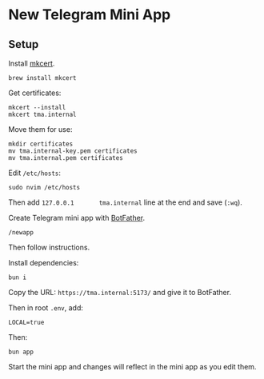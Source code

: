 # New Telegram Mini App

## Setup

Install [mkcert](https://github.com/FiloSottile/mkcert).

```
brew install mkcert
```

Get certificates:

```
mkcert --install
mkcert tma.internal
```

Move them for use:

```
mkdir certificates
mv tma.internal-key.pem certificates
mv tma.internal.pem certificates
```

Edit `/etc/hosts`:

```
sudo nvim /etc/hosts
```

Then add `127.0.0.1       tma.internal` line at the end and save (`:wq`).

Create Telegram mini app with [BotFather](https://telegram.me/BotFather).

```
/newapp
```

Then follow instructions.

Install dependencies:

```
bun i
```

Copy the URL: `https://tma.internal:5173/` and give it to BotFather.

Then in root `.env`, add:

```
LOCAL=true
```

Then:

```
bun app
```

Start the mini app and changes will reflect in the mini app as you edit them.
